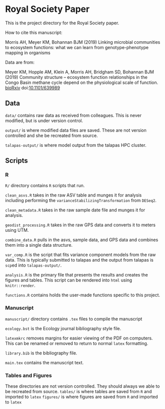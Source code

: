 # Royal Society Paper
This is the project directory for the Royal Society paper. 

How to cite this manuscript:

Morris AH, Meyer KM, Bohannan BJM (2019) Linking microbial communities
to ecosystem functions: what we can learn from genotype-phenotype mapping
in organisms 

Data are from:

Meyer KM, Hopple AM, Klein A, Morris AH, Bridgham
SD, Bohannan BJM (2019) Community structure – ecosystem function
relationships in the Congo Basin methane cycle depend on the physiological
scale of function. 
[bioRxiv](https://www.biorxiv.org/) doi:[10.1101/639989](https://doi.org/10.1101/639989)


## Data

`data/` contains raw data as received from colleagues. This is never modified,
but is under version control.

`output/` is where modified data files are saved. These are not version
controlled and she be recreated from source.

`talapas-output/` is where model output from the talapas HPC cluster.

## Scripts

### R
`R/` directory contains `R` scripts that run.

`clean_asvs.R` takes in the raw ASV table and munges it for analysis including
performing the `varianceStabilizingTransformation` from `DESeq2`.

`clean_metadata.R` takes in the raw sample date file and munges it for analysis.

`geodist_processing.R` takes in the raw GPS data and converts it to meters using
UTM.

`combine_data.R` pulls in the asvs, sample data, and GPS data and combines them
into a single data structure.

`var_comp.R` is the script that fits variance component models from the raw
data. This is typically submitted to talapas and the output from talapas is
`scp`ed into `talapas-output/`.

`analysis.R` is the primary file that presents the results and creates the
figures and tables. This script can be rendered into `html` using `knitr::render`. 

`functions.R` contains holds the user-made functions specific to this project.

### Manuscript
`manuscript/` directory contains `.tex` files to compile the manuscript

`ecology.bst` is the Ecology journal bibliography style file.

`latexmkrc` removes margins for easier viewing of the PDF on computers. This can
be renamed or removed to return to normal `latex` formatting.

`library.bib` is the bibliography file.

`main.tex` contains the manuscript text.

### Tables and Figures
These directories are not version controlled. They should always we able to be
recreated from source.
`tables/` is where tables are saved from `R` and imported to `latex`
`figures/` is where figures are saved from `R` and imported to `latex`
